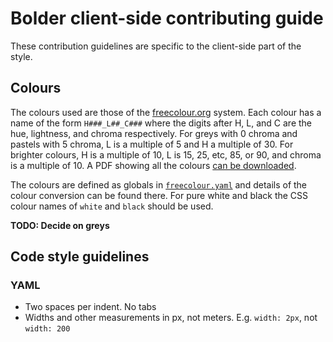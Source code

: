 # Bolder client-side contributing guide #

These contribution guidelines are specific to the client-side part of the style.

## Colours

The colours used are those of the [freecolour.org](https://freecolour.org/) system. Each colour has a name of the form `H###_L##_C###` where the digits after H, L, and C are the hue, lightness, and chroma respectively. For greys with 0 chroma and pastels with 5 chroma, L is a multiple of 5 and H a multiple of 30. For brighter colours, H is a multiple of 10, L is 15, 25, etc, 85, or 90, and chroma is a multiple of 10. A PDF showing all the colours [can be downloaded](https://www.freiefarbe.de/en/thema-farbe/software/).

The colours are defined as globals in [`freecolour.yaml`](freecolour.yaml) and details of the colour conversion can be found there. For pure white and black the CSS colour names of `white` and `black` should be used.

**TODO: Decide on greys**

## Code style guidelines

### YAML

- Two spaces per indent. No tabs
- Widths and other measurements in px, not meters. E.g. `width: 2px`, not `width: 200`

